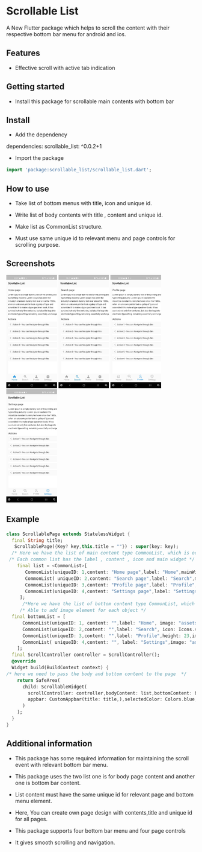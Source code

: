 # Scrollable List

A New Flutter package which helps to scroll the content with their respective bottom bar menu for android and ios.

## Features

* Effective scroll with active tab indication

## Getting started

* Install this package for scrollable main contents with bottom bar

## Install

* Add the dependency

dependencies:
  scrollable_list: ^0.0.2+1

* Import the package

```dart
import 'package:scrollable_list/scrollable_list.dart';
```

## How to use

* Take list of bottom menus with title, icon and unique id.

* Write list of body contents with title , content and unique id.

* Make list as CommonList structure.

* Must use same unique id to relevant menu and page controls for scrolling purpose.

## Screenshots

<img src="/home.jpg" height="300em" />
<img src="/search.jpg" height="300em" />
<img src="/profile.jpg" height="300em" />
<img src="/settings.jpg" height="300em" />

## Example

```dart
class ScrollablePage extends StatelessWidget {
  final String title;
   ScrollablePage({Key? key,this.title = ""}) : super(key: key);
  /* Here we have the list of main content type CommonList, which is occupy the body of the page */ 
 /* Each common list has the label , content , icon and main widget */
    final list = <CommonList>[
       CommonList(uniqueID: 1,content: "Home page",label: "Home",mainWidget: const Content()),
       CommonList( uniqueID: 2,content: "Search page",label: "Search",mainWidget: const Content()),
       CommonList(uniqueID: 3,content: "Profile page",label: "Profile",mainWidget: const Content()),
       CommonList(uniqueID: 4,content: "Settings page",label: "Settings", mainWidget: const Content()),
     ];
      /*Here we have the list of bottom content type CommonList, which is occupy the bottom of the page */
     /* Able to add image element for each object */
  final bottomList = [
      CommonList(uniqueID: 1, content: "",label: "Home", image: "assets/images/home.png",icon: Icons.home ),
      CommonList(uniqueID: 2,content: "",label: "Search", icon: Icons.search_rounded,image: "assets/images/search.png" ),
      CommonList(uniqueID: 3,content: "",label: "Profile",height: 23,image: "assets/images/user.png", icon: Icons.person),
      CommonList( uniqueID: 4,content: "", label: "Settings",image: "assets/images/settings.png",icon: Icons.settings),
    ];
  final ScrollController controller = ScrollController();
  @override
  Widget build(BuildContext context) {
/* here we need to pass the body and bottom content to the page  */
    return SafeArea(
      child: ScrollableWidget(
        scrollController: controller,bodyContent: list,bottomContent: bottomList,
        appbar: CustomAppbar(title: title,),selectedColor: Colors.blue,unSelectedColor: Colors.black38,
      )
    );
  }
}
```
## Additional information

* This package has some required information for maintaining the scroll event with relevant bottom bar menu.

* This package uses the two list one is for body page content and another one is bottom bar content.

* List content must have the same unique id for relevant page and bottom menu element.

* Here, You can create own page design with contents,title and unique id  for all pages.

* This package supports four bottom bar menu and four page controls 

* It gives smooth scrolling and navigation.



